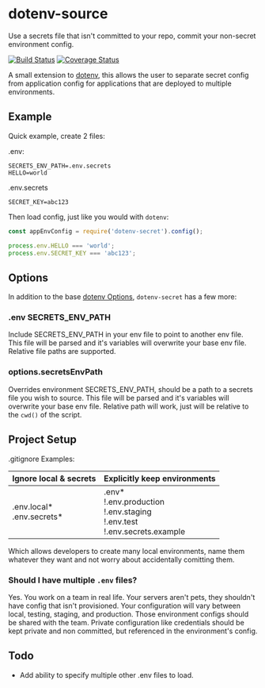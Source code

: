 # dotenv-source
Use a secrets file that isn't committed to your repo, commit your non-secret environment config.

[![Build Status](https://travis-ci.org/aerisweather/node-dotenv-source.svg?branch=master)](https://travis-ci.org/aerisweather/node-dotenv-source)
[![Coverage Status](https://coveralls.io/repos/github/aerisweather/node-dotenv-source/badge.svg?branch=master)](https://coveralls.io/github/aerisweather/node-dotenv-source?branch=master)

A small extension to [dotenv](https://github.com/motdotla/dotenv), this allows the user to separate secret config from application config for applications that are deployed to multiple environments.

## Example

Quick example, create 2 files:

.env:
```
SECRETS_ENV_PATH=.env.secrets
HELLO=world
```
.env.secrets
```
SECRET_KEY=abc123
```

Then load config, just like you would with `dotenv`:
```javascript
const appEnvConfig = require('dotenv-secret').config();

process.env.HELLO === 'world';
process.env.SECRET_KEY === 'abc123';
```

## Options
In addition to the base [dotenv Options](https://github.com/motdotla/dotenv#options), `dotenv-secret` has a few more:

### .env SECRETS_ENV_PATH

Include SECRETS_ENV_PATH in your env file to point to another env file. This file will be parsed and it's variables will overwrite your base env file. Relative file paths are supported.

### options.secretsEnvPath

Overrides environment SECRETS_ENV_PATH, should be a path to a secrets file you wish to source. This file will be parsed and it's variables will overwrite your base env file. Relative path will work, just will be relative to the `cwd()` of the script.


## Project Setup

.gitignore Examples:
<table>
	<thead>
		<tr>
			<th>Ignore local & secrets</th>
			<th>Explicitly keep environments</th>
		</tr>
	</thead>
	<tbody>
		<tr>
			<td>
                .env.local*<br/>
                .env.secrets*<br/>
            </td>
            <td>
                .env*<br/>
                !.env.production<br/>
                !.env.staging<br/>
                !.env.test<br/>
                !.env.secrets.example<br/>
            </td>
		</tr>
	</tbody>
</table>

Which allows developers to create many local environments, name them whatever they want and not worry about accidentally comitting them.

### Should I have multiple `.env` files?

Yes. You work on a team in real life. Your servers aren't pets, they shouldn't have config that isn't provisioned. Your configuration will vary between local, testing, staging, and production. Those environment configs should be shared with the team. Private configuration like credentials should be kept private and non committed, but referenced in the environment's config.

## Todo

* Add ability to specify multiple other .env files to load.